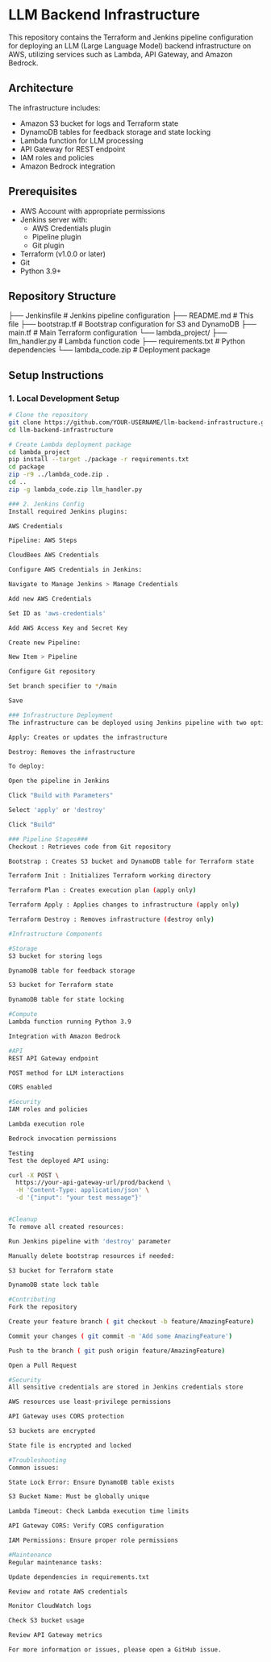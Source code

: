 # LLM Backend Infrastructure

This repository contains the Terraform and Jenkins pipeline configuration for deploying an LLM (Large Language Model) backend infrastructure on AWS, utilizing services such as Lambda, API Gateway, and Amazon Bedrock.

## Architecture

The infrastructure includes:
- Amazon S3 bucket for logs and Terraform state
- DynamoDB tables for feedback storage and state locking
- Lambda function for LLM processing
- API Gateway for REST endpoint
- IAM roles and policies
- Amazon Bedrock integration

## Prerequisites

- AWS Account with appropriate permissions
- Jenkins server with:
  - AWS Credentials plugin
  - Pipeline plugin
  - Git plugin
- Terraform (v1.0.0 or later)
- Git
- Python 3.9+

## Repository Structure
├── Jenkinsfile # Jenkins pipeline configuration
├── README.md # This file
├── bootstrap.tf # Bootstrap configuration for S3 and DynamoDB
├── main.tf # Main Terraform configuration
└── lambda_project/
├── llm_handler.py # Lambda function code
├── requirements.txt # Python dependencies
└── lambda_code.zip # Deployment package


## Setup Instructions

### 1. Local Development Setup

```bash
# Clone the repository
git clone https://github.com/YOUR-USERNAME/llm-backend-infrastructure.git
cd llm-backend-infrastructure

# Create Lambda deployment package
cd lambda_project
pip install --target ./package -r requirements.txt
cd package
zip -r9 ../lambda_code.zip .
cd ..
zip -g lambda_code.zip llm_handler.py

### 2. Jenkins Config
Install required Jenkins plugins:

AWS Credentials

Pipeline: AWS Steps

CloudBees AWS Credentials

Configure AWS Credentials in Jenkins:

Navigate to Manage Jenkins > Manage Credentials

Add new AWS Credentials

Set ID as 'aws-credentials'

Add AWS Access Key and Secret Key

Create new Pipeline:

New Item > Pipeline

Configure Git repository

Set branch specifier to */main

Save

### Infrastructure Deployment
The infrastructure can be deployed using Jenkins pipeline with two options:

Apply: Creates or updates the infrastructure

Destroy: Removes the infrastructure

To deploy:

Open the pipeline in Jenkins

Click "Build with Parameters"

Select 'apply' or 'destroy'

Click "Build"

### Pipeline Stages###
Checkout : Retrieves code from Git repository

Bootstrap : Creates S3 bucket and DynamoDB table for Terraform state

Terraform Init : Initializes Terraform working directory

Terraform Plan : Creates execution plan (apply only)

Terraform Apply : Applies changes to infrastructure (apply only)

Terraform Destroy : Removes infrastructure (destroy only)

#Infrastructure Components

#Storage
S3 bucket for storing logs

DynamoDB table for feedback storage

S3 bucket for Terraform state

DynamoDB table for state locking

#Compute
Lambda function running Python 3.9

Integration with Amazon Bedrock

#API
REST API Gateway endpoint

POST method for LLM interactions

CORS enabled

#Security
IAM roles and policies

Lambda execution role

Bedrock invocation permissions

Testing
Test the deployed API using:

curl -X POST \
  https://your-api-gateway-url/prod/backend \
  -H 'Content-Type: application/json' \
  -d '{"input": "your test message"}'


#Cleanup
To remove all created resources:

Run Jenkins pipeline with 'destroy' parameter

Manually delete bootstrap resources if needed:

S3 bucket for Terraform state

DynamoDB state lock table

#Contributing
Fork the repository

Create your feature branch ( git checkout -b feature/AmazingFeature)

Commit your changes ( git commit -m 'Add some AmazingFeature')

Push to the branch ( git push origin feature/AmazingFeature)

Open a Pull Request

#Security
All sensitive credentials are stored in Jenkins credentials store

AWS resources use least-privilege permissions

API Gateway uses CORS protection

S3 buckets are encrypted

State file is encrypted and locked

#Troubleshooting
Common issues:

State Lock Error: Ensure DynamoDB table exists

S3 Bucket Name: Must be globally unique

Lambda Timeout: Check Lambda execution time limits

API Gateway CORS: Verify CORS configuration

IAM Permissions: Ensure proper role permissions

#Maintenance
Regular maintenance tasks:

Update dependencies in requirements.txt

Review and rotate AWS credentials

Monitor CloudWatch logs

Check S3 bucket usage

Review API Gateway metrics

For more information or issues, please open a GitHub issue.